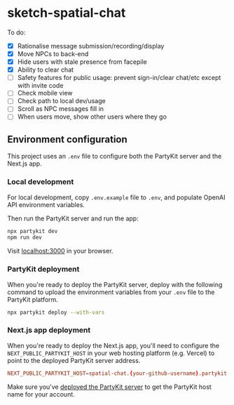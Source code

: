 # sketch-spatial-chat

To do:

- [x] Rationalise message submission/recording/display
- [x] Move NPCs to back-end
- [x] Hide users with stale presence from facepile
- [x] Ability to clear chat
- [ ] Safety features for public usage: prevent sign-in/clear chat/etc except with invite code
- [ ] Check mobile view
- [ ] Check path to local dev/usage
- [ ] Scroll as NPC messages fill in
- [ ] When users move, show other users where they go

## Environment configuration

This project uses an `.env` file to configure both the PartyKit server and the Next.js app.

### Local development

For local development, copy `.env.example` file to `.env`, and populate OpenAI API environment variables.

Then run the PartyKit server and run the app:

```sh
npx partykit dev
npm run dev
```

Visit [localhost:3000](http://localhost:3000) in your browser.

### PartyKit deployment

When you're ready to deploy the PartyKit server, deploy with the following command to upload the environment variables from your `.env` file to the PartyKit platform.

```sh
npx partykit deploy --with-vars
```

### Next.js app deployment

When you're ready to deploy the Next.js app, you'll need to configure the `NEXT_PUBLIC_PARTYKIT_HOST` in your web hosting platform (e.g. Vercel) to point to the deployed PartyKit server address.

```conf
NEXT_PUBLIC_PARTYKIT_HOST=spatial-chat.{your-github-username}.partykit.dev
```

Make sure you've [deployed the PartyKit server](#partykit-deployment) to get the PartyKit host name for your account.
